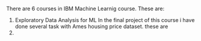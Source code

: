 There are 6 courses in IBM Machine Learnig course. These are:
1. Exploratory Data Analysis for ML
In the final project of this course i have done several task with Ames housing price dataset. these are
1. 
   
